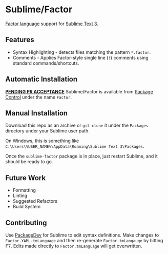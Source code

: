 # Sublime/Factor

[Factor language](http://factorcode.org/) support for [Sublime Text 3](https://www.sublimetext.com/).

## Features

  * Syntax Highlighting - detects files matching the pattern `*.factor`.
  * Comments - Applies Factor-style single line (`!`) comments using standard commands/shortcuts.

## Automatic Installation

**[PENDING PR ACCEPTANCE](https://github.com/wbond/package_control_channel/pull/6298)** Sublime/Factor is available from [Package Control](https://packagecontrol.io/) under the name `Factor`.

## Manual Installation

Download this repo as an archive or `git clone` it under the `Packages` directory under your Sublime user path.

On Windows, this is something like `C:\Users\%USER_NAME%\AppData\Roaming\Sublime Text 3\Packages`.

Once the `sublime-factor` package is in place, just restart Sublime, and it should be ready to go.

## Future Work

  * Formatting
  * Linting
  * Suggested Refactors
  * Build System

## Contributing

Use [PackageDev](https://packagecontrol.io/packages/PackageDev) for Sublime to edit syntax definitions. Make changes to `Factor.YAML-tmLanguage` and then re-generate `Factor.tmLangauge` by hitting <kbd>F7</kbd>. Edits made directly to `Factor.tmLanguage` will get overwritten.
